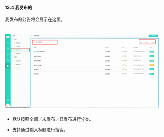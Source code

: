 #### 13.4 我发布的

我发布的公告将会展示在这里。

# ![](/assets/13.4我发布的.png)

* 默认按照全部／未发布／已发布进行分类。

* 支持通过输入标题进行搜索。
